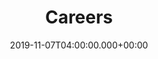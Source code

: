 ---
title: Careers
description: Fast growing and forward thinking company with plenty of opportunities to grow and evolve with us.
date: 2019-11-07T04:00:00.000+00:00
expirydate: 2030-12-31T04:00:00.000+00:00
type: careers
menu:
  footer:
    weight: 2
    parent: Company
---